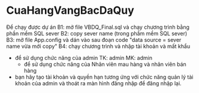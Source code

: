 # CuaHangVangBacDaQuy
Để chạy được dự án
B1: mở file VBDQ_Final.sql và chạy chương trình bằng phần mềm SQL sever
B2: copy sever name (trong phầm mềm SQL sever)
B3: mở file App.config và dán vào sau đoạn code "data source = sever name vừa mới copy"
B4: chạy chương trình và nhập tài khoản và mất khẩu
- để sử dụng chức năng của admin
TK: admin
MK: admin
	- để sử dụng chức năng của Nhân viên mau hàng và nhân viên bán hàng
- bạn hãy tạo tài khoản và quyền hạn tương ứng với chức năng quản lý tài khoản của admin 
và thoát ra màn hình đăng nhập để đăng nhập lại.